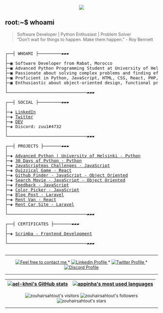 </p>
<p align="center">  
<img src="https://cdn.dribbble.com/users/2495095/screenshots/6022014/media/bde6ebc855e312547d5f791f427de779.gif">
</p>

## root:~$ whoami
>  Software Developer | Python Enthusiast | Problem Solver \
>  “Don’t wait for things to happen. Make them happen.” - Roy Bennett 

<pre>

┌──┤ WHOAMI ├─────────▰▰▰
│
├─▣ Software Developer from Rabat, Morocco
├─▣ Advanced Python Programming Student at University of Helsinki
├─▣ Passionate about solving complex problems and finding efficient solutions
├─▣ Proficient in Python, JavaScript, HTML, CSS, React, PHP, Laravel, Linux
├─▣ Enthusiastic about object-oriented design, functional programming, and game development with Pygame
│
└───────────────────────────────▰▰▰

┌──┤ SOCIAL ├─────────▰▰▰
│
├─◈ <a href="https://www.linkedin.com/in/zouhair-sahtout/">LinkedIn</a>
├─◈ <a href="https://twitter.com/zouhair_sahtout">Twitter</a>
├─◈ <a href="https://dev.to/zouhair_sahtout">DEV</a>
├─◈ Discord: zuu1#4732
│
└───────────────────────────────▰▰▰

┌──┤ PROJECTS ├───────▰▰▰
│
├─◈ <a href="https://github.com/zuuhair11/Python_Programming_MOOC_2024_II--University-of-Helsinki">Advanced Python | University of Helsinki - Python</a>
├─◈ <a href="https://github.com/zuuhair11/30-Days-Of-Python">30 Days of Python - Python</a>
├─◈ <a href="https://github.com/zuuhair11/Javascriptmas-2023">JavaScriptmas Challenges - JavaScript</a>
├─◈ <a href="https://github.com/zuuhair11/quizzical-app">Quizzical Game - React</a>
├─◈ <a href="https://github.com/zuuhair11/GitHub-Finder">Github Finder - JavaScript - Object Oriented</a>
├─◈ <a href="https://github.com/zuuhair11/watcher20-05">Search Movie - JavaScript - Object Oriented</a>
├─◈ <a href="https://github.com/zuuhair11/feedback-app">Feedback - JavaScript</a>
├─◈ <a href="https://github.com/zuuhair11/color-picker">Color Picker - JavaScript</a>
├─◈ <a href="https://github.com/zuuhair11/ourmainapp">Blog Post - Laravel</a>
├─◈ <a href="https://github.com/zuuhair11/vanlife-app">Rent Van - React</a>
├─◈ <a href="https://github.com/zuuhair11/CarRentalPro">Rent Car Site - Laravel</a>
│
└───────────────────────────────▰▰▰

┌──┤ CERTIFICATES ├───────▰▰▰
│
├─◈ <a href="https://scrimba.com/certificate/umaxwbAN/gfrontend">Scrimba - Frontend Development</a>
│
└───────────────────────────────▰▰▰

</pre>

--------------

<p align="center">
	<a href="mailto:zouhairsahtout66@gmail.com">
		<img alt="Feel free to contact me" src="https://img.shields.io/badge/-Ask_me_anything-blue?style=flat&logo=Gmail&logoColor=white&link=mailto:zouhairsahtout66@gmail.com&color=3d85c6" />
	</a>
	<span> * </span>
    <a href="https://www.linkedin.com/in/zouhair-sahtout/">
        <img alt="Linkedin Profile" src="https://img.shields.io/badge/-Linkedin-0072b1?style=flat&logo=Linkedin&logoColor=white&link=https://www.linkedin.com/in/zouhair-sahtout/" />
    </a>
    <span> * </span>
    <a href="https://twitter.com/zouhair_sahtout">
        <img alt="Twitter Profile" src="https://img.shields.io/badge/-Twitter-0072b1?style=flat&logo=Twitter&logoColor=white&link=https://twitter.com/zouhair_sahtout/&color=1DA1F2" />
    </a>
    <span> * </span>
    <a href="https://discord.com/users/795716168223817750">
        <img alt="Discord Profile" src="https://img.shields.io/badge/-Discord-0072b1?style=flat&logo=Discord&logoColor=white&link=https://discord.com/users/795716168223817750/&color=7289da" />
    </a>
</p>

---------------

| [![ael-khni's GitHub stats](https://github-readme-stats.vercel.app/api?username=zuuhair11&count_private=true&show_icons=true&hide=issues&hide_border=true&theme=jolly)](https://github.com/zuuhair11?tab=repositories) | [![appinha's most used languages](https://github-readme-stats.vercel.app/api/top-langs/?username=zuuhair11&layout=compact&hide_border=true&theme=jolly)](https://github.com/zuuhair11?tab=repositories) |
|:-:|:-:|

<p align="center">
	<img alt="zouhairsahtout's visitors" src="https://komarev.com/ghpvc/?username=zuuhair11&color=8c36db&style=flat&label=visitors" />
	<img alt="zouhairsahtout's followers" src="https://img.shields.io/github/followers/zuuhair11?color=blueviolet" />
	<img alt="zouhairsahtout's stars" src="https://img.shields.io/github/stars/zuuhair11?color=blueviolet" />
</p>

---------------
